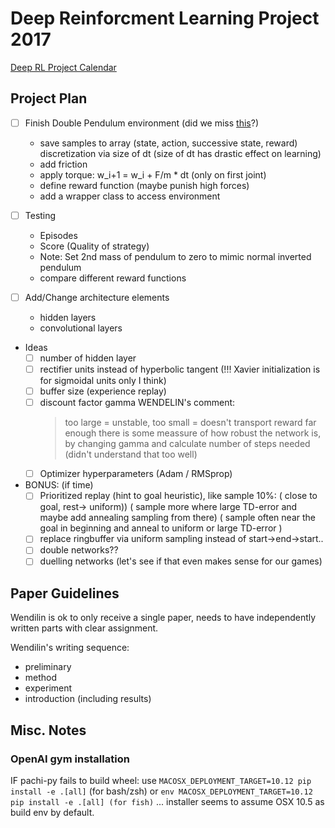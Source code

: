 # Deep Reinforcment Learning Project 2017
[Deep RL Project Calendar](https://calendar.google.com/calendar/ical/fuc8n5c750pte22c32kgi940ug%40group.calendar.google.com/private-42a8e26f0d1130a135a2a1fd08accb6a/basic.ics)

## Project Plan

- [ ] Finish Double Pendulum environment (did we miss [this](https://gym.openai.com/evaluations/eval_NCtq2gxEQYZ78yvTutpQw)?)
    - save samples to array (state, action, successive state, reward)
      discretization via size of dt (size of dt has drastic effect on learning)
    - add friction
    - apply torque: w\_i+1 = w\_i + F/m * dt (only on first joint)
    - define reward function (maybe punish high forces)
    - add a wrapper class to access environment
    
- [ ] Testing
    - Episodes
    - Score (Quality of strategy)
    - Note: Set 2nd mass of pendulum to zero to mimic normal inverted pendulum
    - compare different reward functions
    
- [ ] Add/Change architecture elements
    - hidden layers
    - convolutional layers
    
- Ideas
    - [ ] number of hidden layer
	- [ ] rectifier units instead of hyperbolic tangent (!!! Xavier initialization is for sigmoidal units only I think)
	- [ ] buffer size (experience replay)
	- [ ] discount factor gamma
        WENDELIN's comment: 
		>too large = unstable, too small = doesn't transport reward far enough
		>there is some meassure of how robust the network is, by changing gamma and calculate number of steps needed (didn't understand that too well)
	- [ ] Optimizer hyperparameters (Adam / RMSprop)
				
- BONUS: (if time)
    - [ ] Prioritized replay (hint to goal heuristic), like sample 10%:
	    ( close to goal, rest-> uniform))
		( sample more where large TD-error and maybe add annealing sampling from there)
	  	( sample often near the goal in beginning and anneal to uniform or large TD-error )				
	- [ ] replace ringbuffer via uniform sampling instead of start->end->start..
	- [ ] double networks?? 
	- [ ] duelling networks (let's see if that even makes sense for our games)    

## Paper Guidelines
Wendilin is ok to only receive a single paper, needs to have independently written parts with clear assignment.

Wendilin's writing sequence:
* preliminary
* method
* experiment
* introduction (including results)
				
## Misc. Notes
### OpenAI gym installation
IF pachi-py fails to build wheel:
use `MACOSX_DEPLOYMENT_TARGET=10.12 pip install -e .[all]` (for bash/zsh)
or `env MACOSX_DEPLOYMENT_TARGET=10.12 pip install -e .[all] (for fish)`
... installer seems to assume OSX 10.5 as build env by default.
